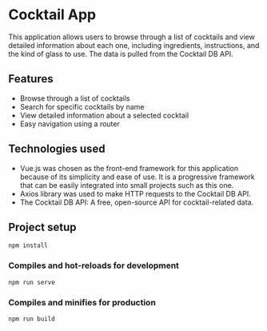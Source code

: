 # Cocktail App
This application allows users to browse through a list of cocktails and view detailed information about each one, including ingredients, instructions, and the kind of glass to use. The data is pulled from the Cocktail DB API.

## Features
* Browse through a list of cocktails
* Search for specific cocktails by name
* View detailed information about a selected cocktail
* Easy navigation using a router

## Technologies used
* Vue.js was chosen as the front-end framework for this application because of its simplicity and ease of use. It is a progressive framework that can be easily integrated into small projects such as this one. 
* Axios library was used to make HTTP requests to the Cocktail DB API.
* The Cocktail DB API: A free, open-source API for cocktail-related data.

## Project setup
```
npm install
```

### Compiles and hot-reloads for development
```
npm run serve
```

### Compiles and minifies for production
```
npm run build
```